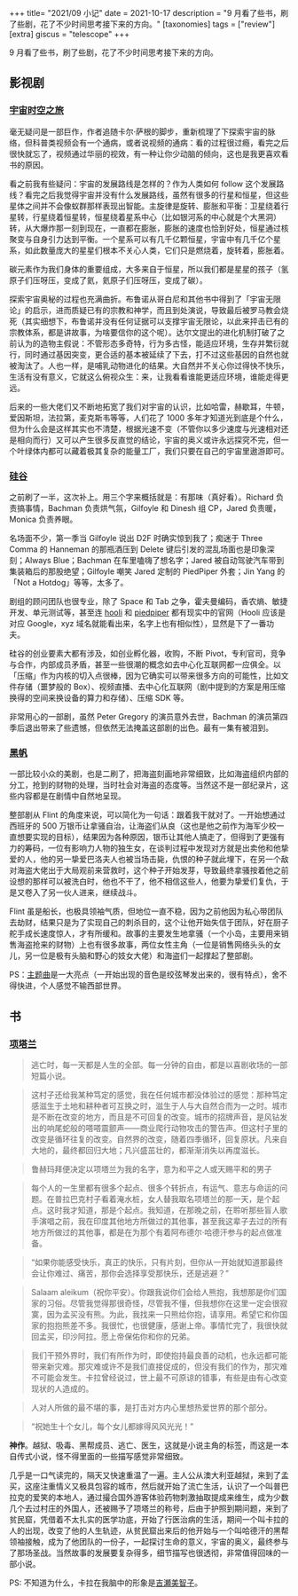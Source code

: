 +++
title= "2021/09 小记"
date = 2021-10-17
description = "9 月看了些书，刷了些剧，花了不少时间思考接下来的方向。"
[taxonomies]
tags = ["review"]
[extra]
giscus = "telescope"
+++

9 月看了些书，刷了些剧，花了不少时间思考接下来的方向。

## 影视剧

### [宇宙时空之旅](https://movie.douban.com/subject/24698699/)

毫无疑问是一部巨作，作者追随卡尔·萨根的脚步，重新梳理了下探索宇宙的脉络，但科普类视频会有一个通病，或者说视频的通病：看的过程很过瘾，看完之后很快就忘了，视频通过华丽的视效，有一种让你少动脑的倾向，这也是我更喜欢看书的原因。

看之前我有些疑问：宇宙的发展路线是怎样的？作为人类如何 follow 这个发展路线？看完之后我觉得宇宙并没有什么发展路线，虽然有很多的行星和恒星，但这些星体之间并不会像蚁群那样表现出智能。主旋律是旋转、膨胀和平衡：卫星绕着行星转，行星绕着恒星转，恒星绕着星系中心（比如银河系的中心就是个大黑洞）转，从大爆炸那一刻到现在，一直都在膨胀，膨胀的速度也恰到好处，恒星通过核聚变与自身引力达到平衡。一个星系可以有几千亿颗恒星，宇宙中有几千亿个星系，如此数量庞大的星星们根本不关心人类，它们只是燃烧着，旋转着，膨胀着。

碳元素作为我们身体的重要组成，大多来自于恒星，所以我们都是星星的孩子（氢原子们压呀压，变成了氦，氦原子们压呀压，变成了碳）。

探索宇宙奥秘的过程也充满曲折。布鲁诺从哥白尼和其他书中得到了「宇宙无限论」的启示，进而质疑已有的宗教和神学，而且到处演说，导致最后被罗马教会烧死（其实细想下，布鲁诺并没有任何证据可以支撑宇宙无限论，以此来抨击已有的宗教体系，都是讲故事，为啥要信你的这个呢）。达尔文提出的进化机制打破了之前认为的造物主假说：不管形态多奇特，行为多古怪，能适应环境，生存并繁衍就行，同时通过基因突变，更合适的基本被延续了下去，打不过这些基因的自然也就被淘汰了。人也一样，是哺乳动物进化的结果。大自然并不关心你过得快不快乐，生活有没有意义，它就这么俯视众生：来，让我看看谁能更适应环境，谁能走得更远。

后来的一些大佬们又不断地拓宽了我们对宇宙的认识，比如哈雷，赫歇耳，牛顿，爱因斯坦，法拉第，麦克斯韦等等，人们花了 1000 多年才知道光到底是个什么，但为什么会是这样其实也不清楚，根据光速不变（不管你以多少速度与光速相对还是相向而行）又可以产生很多反直觉的结论，宇宙的奥义或许永远探究不完，但一个叶绿体内都可以藏着极其复杂的能量工厂，我们只要在自己的宇宙里遨游即可。

### [硅谷](https://movie.douban.com/subject/20644938/)

之前刷了一半，这次补上。用三个字来概括就是：有那味（真好看）。Richard 负责搞事情，Bachman 负责烘气氛，Gilfoyle 和 Dinesh 组 CP，Jared 负责暖，Monica 负责养眼。

名场面不少，第一季当 Gilfoyle 说出 D2F 时确实惊到我了；痴迷于 Three Comma 的 Hanneman 的那瓶酒压到 Delete 键后引发的混乱场面也是印象深刻；Always Blue；Bachman 在车里嗑嗨了想名字；Jared 被自动驾驶汽车带到集装箱后的那股绝望；Gilfoyle 嘲笑 Jared 定制的 PiedPiper 外套；Jin Yang 的 「Not a Hotdog」等等，太多了。

剧组的顾问团队也很专业，除了 Space 和 Tab 之争，霍夫曼编码，香农熵、敏捷开发、单元测试等，甚至连 [hooli](http://www.hooli.xyz) 和 [piedpiper](http://www.piedpiper.com) 都有现实中的官网（Hooli 应该是对应 Google，xyz 域名就能看出来，名字上也有相似性），显然是下了一番功夫。

硅谷的创业要素大都有涉及，如创业孵化器，收购，不断 Pivot，专利官司，竞争与合作，内部成员矛盾，甚至一些很潮的概念如去中心化互联网都一应俱全。以「压缩」作为内核的切入点很棒，因为它确实可以带来很多方向的可能性，比如文件存储（噩梦般的 Box）、视频直播、去中心化互联网（剧中提到的方案是用压缩换得的空间来换设备的算力和存储）、压缩 SDK 等。

非常用心的一部剧，虽然 Peter Gregory 的演员意外去世，Bachman 的演员第四季后退出带来了些遗憾，但依然无法掩盖这部剧的出色。最有一集有被泪到。

### [黑帆](https://movie.douban.com/subject/22523177/)

一部比较小众的美剧，也是二刷了，把海盗刻画地非常细致，比如海盗组织内部的分工，抢到的财物的处理，当时社会对海盗的态度等。当然这不是一部纪录片，这些内容都是在剧情中自然地呈现。

整部剧从 Flint 的角度来说，可以简化为一句话：跟着我干就对了。一开始想通过西班牙的 500 万银币让拿骚自治，让海盗们从良（这也是他之前作为海军少校一直想要实现的目标），结果因为各种原因，银币让其他人搞走了，但得到了更强有力的筹码，一位有影响力人物的独生女，在谈判过程中发现对方就是出卖他和他挚爱的人，他的另一挚爱巴洛夫人也被当场击毙，仇恨的种子就此埋下，在另一个敌对海盗大佬出于大局观前来营救时，这个种子开始发芽，导致最终拿骚按着他之前设想的那样可以被洗白时，他也不干了，他不相信这些人，他要为挚爱们复仇，于是又卷入了另一伙人进来，继续战斗。

Flint 虽是船长，也极具领袖气质，但地位一直不稳，因为之前他因为私心带团队去劫财，结果只是为了实现自己的刺杀目的，这个让他开始失信于团队，好在厨子舵手成长速度惊人，才有所缓和。故事的主要发生地拿骚（一个小岛，主要用来销售海盗抢来的财物）上也有很多故事，两位女性主角（一位是销售网络头头的女儿，另一位是极有头脑和野心的妓女大佬）和海盗们一起撑起了整部剧。

PS：[主题曲](https://www.bilibili.com/video/BV1Fx411P76K)是一大亮点（一开始出现的音色是绞弦琴发出来的，很有特点），舍不得快进，个人感觉不输西部世界。

## 书

### [项塔兰](https://book.douban.com/subject/3673771/)

> 逃亡时，每一天都是人生的全部。每一分钟的自由，都是以喜剧收场的一部短篇小说。

> 这村子还给我某种笃定的感觉，我在任何城市都没体验过的感觉：那种笃定感滋生于土地和耕种者可互换之时，滋生于人与大自然合而为一之时。城市是不断在改变的地方，而且是不可回复的改变。城市的招牌声音，是风钻发出的响尾蛇般的嗒嗒震颤声——商业爬行动物攻击的警告声。但这村子里的改变是循环往复的改变。自然界的改变，随着四季循环，回复原状。凡来自大地的，最终都回归大地；凡兴盛茁壮的，都渐渐消失以再度滋长。

> 鲁赫玛拜便决定以项塔兰为我的名字，意为和平之人或天赐平和的男子

> 每个人的一生里都有很多个起点、很多个转折点，有运气、意志与命运的问题。在普拉巴克村子看着淹水桩，女人替我取名项塔兰的那一天，是个起点。这时我才知道，那是个起点。我知道，在那晚之前，在聆听那些盲人歌手演唱之前，我在印度其他地方所做过的其他事，甚至我这辈子去过的所有地方所做过的其他事，都是在为那个有着阿布德尔·哈德汗参与的起点做准备。

> “如果你能感受快乐，真正的快乐，只有片刻，但你从一开始就知道那最终会让你难过、痛苦，那你会选择享受那快乐，还是逃避？”

> Salaam aleikum（祝你平安）。你跟我说你们会给人熊抱，我想那是你们国家的习俗。尽管我觉得那很奇怪，尽管我不懂，但我想你在这里一定会很寂寞，因为孟买没有熊。为此，我找来一只熊给你抱，请享用。希望它和你国家的抱抱熊差不多。我很忙，也很健康，感谢上帝。事情忙完了，我很快就回孟买，印沙阿拉。愿上帝保佑你和你的兄弟。

> 我们干预外界时，我们有所作为时，即使抱持最良善的动机，也永远都可能带来新灾难。那灾难或许不是我们直接促成的，但没有我们的作为，那灾难不可能会发生。卡拉曾经说过，世上最不可原谅的错事，有些是由有心改变现状的人造成的。

> 人对人所做的最不堪的事，是打击对方内心里想热爱世界的那个部分。

> “祝她生十个女儿，每个女儿都嫁得风风光光！”

**神作**。越狱、吸毒、黑帮成员、逃亡、医生，这就是小说主角的标签，而这是一本自传式小说，怪不得里面的一些描写感觉非常细致。

几乎是一口气读完的，隔天又快速重温了一遍。主人公从澳大利亚越狱，来到了孟买，这座注重情义又极具包容的城市，然后就开始了流亡生活，认识了一个叫普巴拉克的爱笑的本地人，通过撮合国外游客体验药物刺激抽取提成来维生，成为少数几个去过村庄的外国人，还被赐予了项塔兰的称号，后由于护照到期问题，来到了贫民窟，凭借着不太扎实的医学功底，开始了行医治病的生活，期间一个叫卡拉的人的出现，改变了他的人生轨迹，从贫民窟出来后的他开始与一个叫哈德汗的黑帮领袖接触，成为了他团队的一份子，一起探讨生命的意义，宇宙的奥义，最终参与了那场圣战。当然故事的发展要复杂得多，细节描写也很透彻，非常值得回味的一部小说。

PS: 不知道为什么，卡拉在我脑中的形象是[吉瀬美智子](https://movie.douban.com/celebrity/1274989/)。

